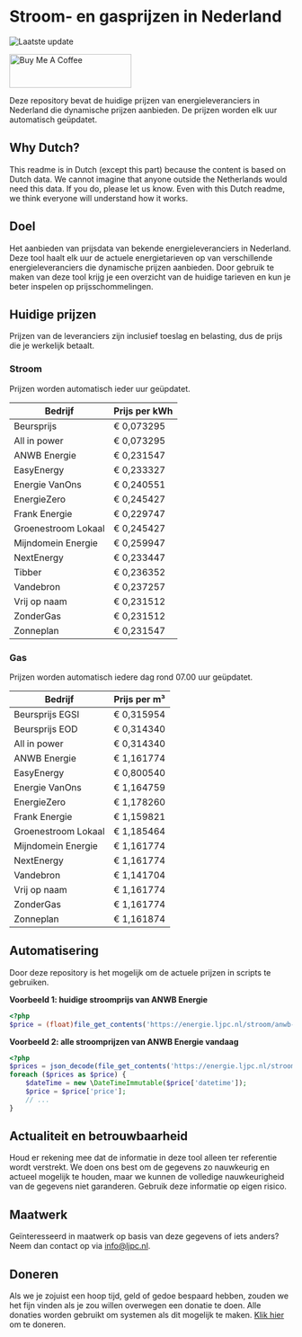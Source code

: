 # Stroom- en gasprijzen in Nederland

![Laatste update](https://img.shields.io/badge/laatste%20update-2025--10--27%2012%3A00%20CET-brightgreen)

<a href="https://www.buymeacoffee.com/Lars-" target="_blank"><img src="https://cdn.buymeacoffee.com/buttons/v2/default-orange.png" alt="Buy Me A Coffee" height="60" style="height: 60px !important;width: 217px !important;" ></a>

Deze repository bevat de huidige prijzen van energieleveranciers in Nederland die dynamische prijzen aanbieden. De prijzen worden elk uur automatisch geüpdatet.

## Why Dutch?

This readme is in Dutch (except this part) because the content is based on Dutch data. We cannot imagine that anyone outside the Netherlands would need this data. If you do, please let us know. Even with this Dutch readme, we think
everyone will understand how it works.

## Doel

Het aanbieden van prijsdata van bekende energieleveranciers in Nederland. Deze tool haalt elk uur de actuele energietarieven op van verschillende energieleveranciers die dynamische prijzen aanbieden. Door gebruik te maken van deze tool
krijg je een overzicht van de huidige tarieven en kun je beter inspelen op prijsschommelingen.

## Huidige prijzen

Prijzen van de leveranciers zijn inclusief toeslag en belasting, dus de prijs die je werkelijk betaalt.

### Stroom

Prijzen worden automatisch ieder uur geüpdatet.

 Bedrijf | Prijs per kWh 
---------|---------------
Beursprijs | € 0,073295
All in power | € 0,073295
ANWB Energie | € 0,231547
EasyEnergy | € 0,233327
Energie VanOns | € 0,240551
EnergieZero | € 0,245427
Frank Energie | € 0,229747
Groenestroom Lokaal | € 0,245427
Mijndomein Energie | € 0,259947
NextEnergy | € 0,233447
Tibber | € 0,236352
Vandebron | € 0,237257
Vrij op naam | € 0,231512
ZonderGas | € 0,231512
Zonneplan | € 0,231547


### Gas

Prijzen worden automatisch iedere dag rond 07.00 uur geüpdatet.

 Bedrijf | Prijs per m³ 
---------|--------------
Beursprijs EGSI | € 0,315954
Beursprijs EOD | € 0,314340
All in power | € 0,314340
ANWB Energie | € 1,161774
EasyEnergy | € 0,800540
Energie VanOns | € 1,164759
EnergieZero | € 1,178260
Frank Energie | € 1,159821
Groenestroom Lokaal | € 1,185464
Mijndomein Energie | € 1,161774
NextEnergy | € 1,161774
Vandebron | € 1,141704
Vrij op naam | € 1,161774
ZonderGas | € 1,161774
Zonneplan | € 1,161874


## Automatisering

Door deze repository is het mogelijk om de actuele prijzen in scripts te gebruiken.

**Voorbeeld 1: huidige stroomprijs van ANWB Energie**

```php
<?php
$price = (float)file_get_contents('https://energie.ljpc.nl/stroom/anwb-energie-nu.txt');

```

**Voorbeeld 2: alle stroomprijzen van ANWB Energie vandaag**

```php
<?php
$prices = json_decode(file_get_contents('https://energie.ljpc.nl/stroom/all-in-power-vandaag.json'),true);
foreach ($prices as $price) {
    $dateTime = new \DateTimeImmutable($price['datetime']);
    $price = $price['price'];
    // ...
}
```

## Actualiteit en betrouwbaarheid

Houd er rekening mee dat de informatie in deze tool alleen ter referentie wordt verstrekt. We doen ons best om de gegevens zo nauwkeurig en actueel mogelijk te houden, maar we kunnen de volledige nauwkeurigheid van de gegevens niet
garanderen. Gebruik deze informatie op eigen risico.

## Maatwerk

Geïnteresseerd in maatwerk op basis van deze gegevens of iets anders? Neem dan contact op
via [info@ljpc.nl](mailto:info@ljpc.nl?subject=Energie%20prijzen).

## Doneren

Als we je zojuist een hoop tijd, geld of gedoe bespaard hebben, zouden we het fijn vinden als je zou willen overwegen een
donatie te doen. Alle donaties worden gebruikt om systemen als dit mogelijk te
maken. [Klik hier](https://www.buymeacoffee.com/Lars-) om te doneren.
